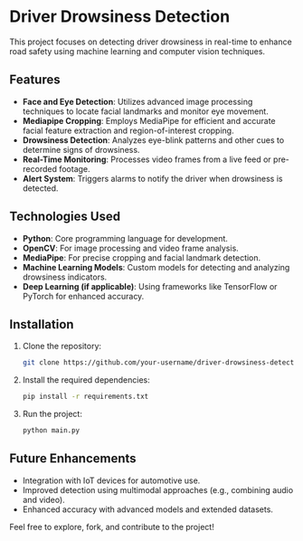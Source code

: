 
# Driver Drowsiness Detection  

This project focuses on detecting driver drowsiness in real-time to enhance road safety using machine learning and computer vision techniques.  

## Features  
- **Face and Eye Detection**: Utilizes advanced image processing techniques to locate facial landmarks and monitor eye movement.  
- **Mediapipe Cropping**: Employs MediaPipe for efficient and accurate facial feature extraction and region-of-interest cropping.  
- **Drowsiness Detection**: Analyzes eye-blink patterns and other cues to determine signs of drowsiness.  
- **Real-Time Monitoring**: Processes video frames from a live feed or pre-recorded footage.  
- **Alert System**: Triggers alarms to notify the driver when drowsiness is detected.  

## Technologies Used  
- **Python**: Core programming language for development.  
- **OpenCV**: For image processing and video frame analysis.  
- **MediaPipe**: For precise cropping and facial landmark detection.  
- **Machine Learning Models**: Custom models for detecting and analyzing drowsiness indicators.  
- **Deep Learning (if applicable)**: Using frameworks like TensorFlow or PyTorch for enhanced accuracy.  

## Installation  
1. Clone the repository:  
   ```bash  
   git clone https://github.com/your-username/driver-drowsiness-detection.git  
   ```  
2. Install the required dependencies:  
   ```bash  
   pip install -r requirements.txt  
   ```  
3. Run the project:  
   ```bash  
   python main.py  
   ```  

## Future Enhancements  
- Integration with IoT devices for automotive use.  
- Improved detection using multimodal approaches (e.g., combining audio and video).  
- Enhanced accuracy with advanced models and extended datasets.  

Feel free to explore, fork, and contribute to the project!  

